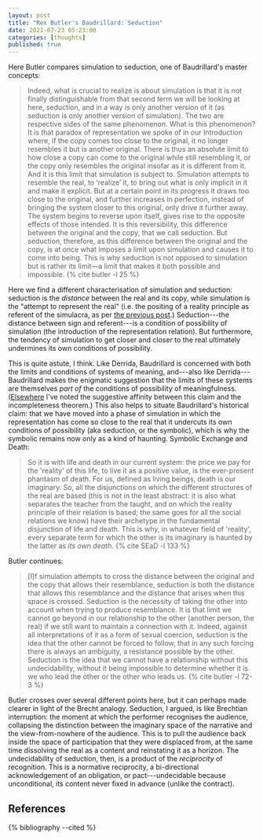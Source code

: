 ```yaml
---
layout: post
title: "Rex Butler's Baudrillard: Seduction"
date: 2021-07-23 05:23:00
categories: [thoughts]
published: true
---
```


Here Butler compares simulation to seduction, one of Baudrillard's master concepts:

> Indeed, what is crucial to realize is about simulation is that it is not finally distinguishable from that second term we will be looking at here, seduction, and in a way is only another version of it (as seduction is only another version of simulation). The two are respective sides of the same phenomenon. What is this phenomenon? It is that paradox of representation we spoke of in our Introduction where, if the copy comes too close to the original, it no longer resembles it but is another original. There is thus an absolute limit to how close a copy can come to the original while still resembling it, or the copy only resembles the original insofar as it is different from it. And it is this limit that simulation is subject to. Simulation attempts to resemble the real, to ‘realize’ it, to bring out what is only implicit in it and make it explicit. But at a certain point in its progress it draws too close to the original, and further increases in perfection, instead of bringing the system closer to this original, only drive it further away. The system begins to reverse upon itself, gives rise to the opposite effects of those intended. It is this reversibility, this difference between the original and the copy, that we call seduction. But seduction, therefore, as this difference between the original and the copy, is at once what imposes a limit upon simulation and causes it to come into being. This is why seduction is not opposed to simulation but is rather its limit—a limit that makes it both possible and impossible. {% cite butler -l 25 %}

<!--more-->

Here we find a different characterisation of simulation and seduction: seduction is the _distance_ between the real and its copy, while simulation is the "attempt to represent the real" (i.e. the positing of a reality principle as referent of the simulacra, as per [the previous post]({{site.baseurl}}/2021/07/22/butler-simulation.html).) Seduction---the distance between sign and referent---is a condition of possibility of simulation (the introduction of the representation relation). But furthermore, the tendency of simulation to get closer and closer to the real ultimately undermines its own conditions of possibility.

This is quite astute, I think. Like Derrida, Baudrillard is concerned with both the limits and conditions of systems of meaning, and---also like Derrida---Baudrillard makes the enigmatic suggestion that the limits of these systems are themselves _part of_ the conditions of possibility of meaningfulness. ([Elsewhere]({{site.baseurl}}/2021/04/13/completeness.html) I've noted the suggestive affinity between this claim and the incompleteness theorem.) This also helps to situate Baudrillard's historical claim: that we have moved into a phase of simulation in which the representation has come so close to the real that it undercuts its own conditions of possibility (aka seduction, or the symbolic), which is why the symbolic remains now only as a kind of haunting. Symbolic Exchange and Death:

> So it is with life and death in our current system: the price we pay for the 'reality' of this life, to live it as a positive value, is the ever-present phantasm of death. For us, defined as living beings, death is our imaginary. So, all the disjunctions on which the different structures of the real are based (this is not in the least abstract: it is also what separates the teacher from the taught, and on which the reality principle of their relation is based; the same goes for all the social relations we know) have their archetype in the fundamental disjunction of life and death. This is why, in whatever field of 'reality', every separate term for which the other is its imaginary is haunted by the latter as _its own death_. {% cite SEaD -l 133 %}

Butler continues:

> [I]f simulation attempts to cross the distance between the original and the copy that allows their resemblance, seduction is both the distance that allows this resemblance and the distance that arises when this space is crossed. Seduction is the necessity of taking the other into account when trying to produce resemblance. It is that limit we cannot go beyond in our relationship to the other (another person, the real) if we still want to maintain a connection with it. Indeed, against all interpretations of it as a form of sexual coercion, seduction is the idea that the other cannot be forced to follow, that in any such forcing there is always an ambiguity, a resistance possible by the other. Seduction is the idea that we cannot have a relationship without this undecidability, without it being impossible to determine whether it is we who lead the other or the other who leads us. {% cite butler -l 72-3 %}

Butler crosses over several different points here, but it can perhaps made clearer in light of the Brecht analogy. Seduction, I argued, is like Brechtian interruption: the moment at which the performer recognises the audience, collapsing the distinction between the imaginary space of the narrative and the view-from-nowhere of the audience. This is to pull the audience back inside the space of participation that they were displaced from, at the same time dissolving the real as a content and reinstating it as a horizon. The undecidability of seduction, then, is a product of the _reciprocity_ of recognition. This is a normative reciprocity, a bi-directional acknowledgement of an obligation, or pact---undecidable because unconditional, its content never fixed in advance (unlike the contract).

## References
{% bibliography --cited %}
